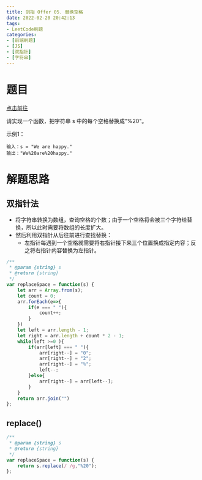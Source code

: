 ```yaml
---
title: 剑指 Offer 05. 替换空格
date: 2022-02-20 20:42:13
tags:
- LeetCode刷题
categories:
- [前端刷题]
- [JS]
- [双指针]
- [字符串]
---
```


# 题目

[点击前往](https://leetcode-cn.com/problems/ti-huan-kong-ge-lcof/)

请实现一个函数，把字符串 s 中的每个空格替换成"%20"。

示例1：
```
输入：s = "We are happy."
输出："We%20are%20happy."
```

# 解题思路

## 双指针法

* 将字符串转换为数组，查询空格的个数；由于一个空格将会被三个字符给替换，所以此时需要将数组的长度扩大。
* 然后利用双指针从后往前进行查找替换：
    * 左指针每遇到一个空格就需要将右指针接下来三个位置换成指定内容；反之将右指针内容替换为左指针。

```js
/**
 * @param {string} s
 * @return {string}
 */
var replaceSpace = function(s) {
    let arr = Array.from(s);
    let count = 0;
    arr.forEach(e=>{
        if(e === " "){
            count++;
        }
    })
    let left = arr.length - 1;
    let right = arr.length + count * 2 - 1;
    while(left >=0 ){
        if(arr[left] === " "){
            arr[right--] = "0";
            arr[right--] = "2";
            arr[right--] = "%";
            left--;
        }else{
            arr[right--] = arr[left--];
        }
    }
    return arr.join("")
};
```

## replace()

```js
/**
 * @param {string} s
 * @return {string}
 */
var replaceSpace = function(s) {
    return s.replace(/ /g,"%20");
};
```